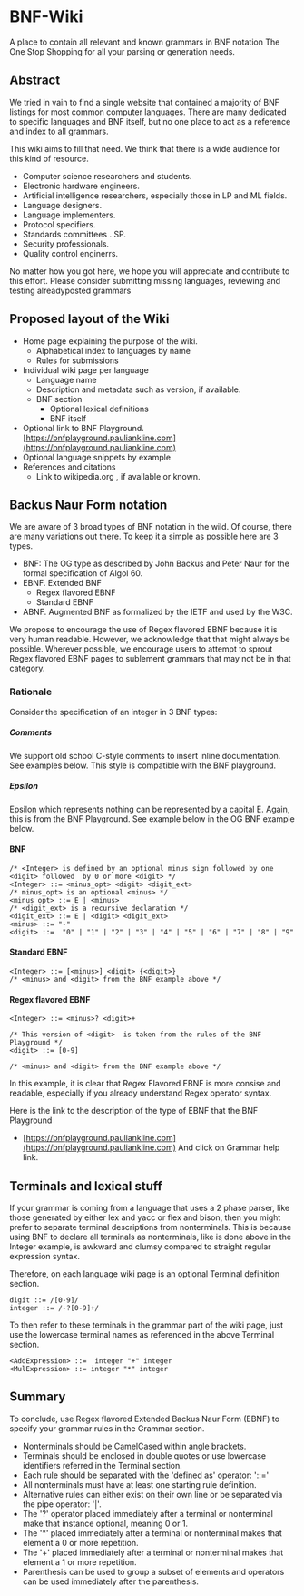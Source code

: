 # BNF-Wiki
A place to contain all relevant and known grammars in BNF notation
The One Stop Shopping for all your parsing or generation needs.

## Abstract

We tried in vain to find a single website that contained a majority of
BNF listings for most common computer languages. There are many dedicated to
specific languages and BNF itself, but no one place to act as a reference and index
to all grammars.





This wiki aims to fill that need. We think that there is a wide audience for this kind of resource.

- Computer science researchers and students.
- Electronic hardware engineers.
- Artificial intelligence researchers, especially those in LP and ML fields.
- Language designers.
- Language implementers.
- Protocol specifiers.
- Standards committees . SP.
- Security professionals.
- Quality control enginerrs.


No matter how you got here, we hope you will appreciate and contribute
to this effort. Please consider submitting missing languages, reviewing and testing  alreadyposted grammars 


## Proposed layout of the Wiki

- Home page explaining the purpose of the wiki.
  * Alphabetical index to languages by name
  * Rules for submissions
- Individual wiki page per language
  * Language name
  * Description and metadata such as version, if available.
  * BNF section
    - Optional lexical definitions
    - BNF itself
- Optional link to BNF Playground.[https://bnfplayground.pauliankline.com](https://bnfplayground.pauliankline.com)
- Optional language snippets by example
- References and citations
  * Link to wikipedia.org , if available or known.

## Backus Naur Form notation

We are aware of 3 broad types of BNF notation in the wild. Of course, there are many 
variations out there. To keep it a simple as possible here are 3 types.

- BNF: The OG type as described by John Backus and Peter Naur for the formal specification of Algol 60.
- EBNF. Extended BNF
  * Regex flavored EBNF
  * Standard EBNF
- ABNF. Augmented BNF as formalized by the IETF and used by the W3C.


We propose to encourage the use of Regex flavored EBNF because it is very human readable.
However, we acknowledge that that might always be possible. Wherever possible,
we encourage users to attempt to sprout Regex flavored EBNF pages to sublement grammars
that may not be in that category.





### Rationale

Consider the  specification of an integer in 3 BNF types:

##### Comments

We support old school C-style comments to insert inline documentation. See examples below.
This style is compatible with the BNF playground.


##### Epsilon

Epsilon which represents nothing can be represented by a capital E. Again, this is from
the BNF Playground. See example below in the OG BNF example below.

#### BNF

```BNF
/* <Integer> is defined by an optional minus sign followed by one <digit> followed  by 0 or more <digit> */
<Integer> ::= <minus_opt> <digit> <digit_ext>
/* minus_opt> is an optional <minus> */
<minus_opt> ::= E | <minus>
/* <digit_ext> is a recursive declaration */
<digit_ext> ::= E | <digit> <digit_ext>
<minus> ::= "-"
<digit> ::=  "0" | "1" | "2" | "3" | "4" | "5" | "6" | "7" | "8" | "9"
```

#### Standard EBNF

```EBNF
<Integer> ::= [<minus>] <digit> {<digit>}
/* <minus> and <digit> from the BNF example above */
```

#### Regex flavored EBNF

```EBNF
<Integer> ::= <minus>? <digit>+

/* This version of <digit>  is taken from the rules of the BNF Playground */
<digit> ::= [0-9]

/* <minus> and <digit> from the BNF example above */
```

In this example, it is clear that Regex Flavored  EBNF is more consise and readable, 
especially if you already understand Regex operator syntax.

Here is the link to the description of the type of EBNF that the BNF Playground
- [https://bnfplayground.pauliankline.com](https://bnfplayground.pauliankline.com) And click on Grammar help link.

## Terminals and lexical stuff

If your grammar is coming from a language that uses a 2 phase parser, like those
generated by either lex and yacc or flex and bison, then you might prefer
to separate terminal descriptions from nonterminals. This is because using BNF
to declare all terminals as nonterminals, like is done above in the  Integer example,
is awkward and clumsy compared to straight regular expression syntax.

Therefore, on each language wiki page is an optional Terminal definition section.

```
digit ::= /[0-9]/
integer ::= /-?[0-9]+/
```

To then refer to these terminals in the grammar part of the wiki page,
just use the lowercase terminal names as referenced in the above  Terminal section.

```EBNF
<AddExpression> ::=  integer "+" integer
<MulExpression> ::= integer "*" integer
```


## Summary

To conclude, use Regex flavored Extended Backus Naur Form (EBNF) to specify
your grammar rules in the Grammar section. 

- Nonterminals should be  CamelCased within angle brackets.
- Terminals should be enclosed in double quotes or use lowercase identifiers referred  in the Terminal section.
- Each rule should be separated with the 'defined as' operator: '::='
- All nonterminals must have at least one starting rule definition.
- Alternative rules can either exist on their own line or be separated via the pipe operator: '|'.
- The '?' operator placed immediately after a terminal or nonterminal make that instance optional, meaning 0 or 1.
- The '*' placed immediately after a terminal or nonterminal makes that element a 0 or more repetition.
- The '+' placed immediately after a terminal or nonterminal makes that element a 1 or more repetition.
- Parenthesis can be used to group a subset of elements and operators can be used immediately after the parenthesis.

